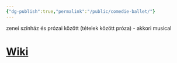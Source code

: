 ```yaml
---
{"dg-publish":true,"permalink":"/public/comedie-ballet/"}
---
```


zenei színház és prózai között (tételek között próza) - akkori musical

# [Wiki](https://www.wikiwand.com/en/Com%C3%A9die-ballet)